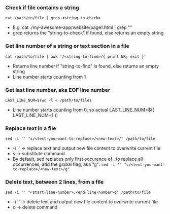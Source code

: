 ### Check if file contains a string
`cat /path/to/file | grep <string-to-check>`
+ E.g. cat ./my-awesome-app/website/page1.html | grep "<html>"
+ grep returns the "string-to-check" if found, else returns an empty string

### Get line number of a string or text section in a file
`cat /path/to/file | awk '/<string-to-find>/{ print NR; exit }'`
+ Returns line number if "string-to-find" is found, else returns an empty string
+ Line number starts counting from 1

### Get last line number, aka EOF line number
`LAST_LINE_NUM=$(wc -l < /path/to/file)`
+ Line number starts counting from 0, so actual LAST_LINE_NUM=$(( LAST_LINE_NUM+1 ))

### Replace text in a file
`sed -i '' "s/<text-you-want-to-replace>/<new-text>/" /path/to/file`
+ -i '' -> replace text and output new file content to overwrite current file
+ s -> substitute command
+ By default, sed replaces only first occurence of <text-you-want-to-replace>, to replace all occurrences, add the global flag, aka "g": `sed -i '' "s/<text-you-want-to-replace>/<new-text>/g"` 

### Delete text, between 2 lines, from a file
`sed -i '' "<start-line-number>,<end-line-number>d" /path/to/file`
+ -i '' -> delete text and output new file content to overwrite current file
+ d -> delete command
